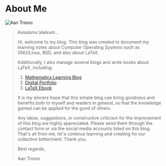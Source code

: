 # About Me

![Aan Triono](/images/avatar.png)

> 
> Assalamu'alaikum...
> 
> Hi, welcome to my blog. This blog was created to document my learning notes about Computer Operating Systems such as GNU/Linux, BSD, and also about LaTeX.
>
> Additionally, I also manage several blogs and write books about LaTeX, including:
> 1. [Mathematics Learning Blog](https://www.aantriono.com)
> 2. [Digital Portfolio](https://aantriono82.netlify.app)
> 3. [LaTeX Ebook](https://www.aantriono.com/2022/07/buku-panduan-belajar-latex.html)
>    
> It is my sincere hope that this simple blog can bring goodness and benefits both to myself and readers in general, so that the knowledge gained can be applied for the good of others.
> 
> Any ideas, suggestions, or constructive criticism for the improvement of this blog are highly appreciated. Please send them through the contact form or via the social media accounts listed on this blog. 
> That's all from me, let's continue learning and creating for our collective betterment. Thank you.
> 
> Best regards,
>
> Aan Triono

